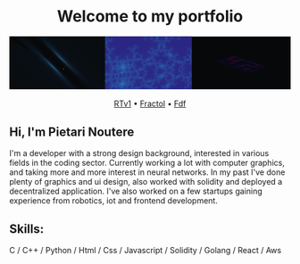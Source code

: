 <h1 align="center">Welcome to my portfolio</h1>

<img src="graphics.png"></img>
<p align="center">
  <a href="https://github.com/PietarTheWise/rtv1">RTv1</a> •
  <a href="https://github.com/PietarTheWise/fractol">Fractol</a> •
  <a href="https://github.com/PietarTheWise/fdf">Fdf</a>
</p>

## Hi, I'm Pietari Noutere

<p>
  I'm a developer with a strong design background, interested in various fields in the coding sector. Currently working a lot with computer graphics, and taking more and more interest in neural networks. In my past I've done plenty of graphics and ui design, also worked with solidity and deployed a decentralized application. I've also worked on a few startups gaining experience from robotics, iot and frontend development.
</p>

## Skills:

C / C++ / Python / Html / Css / Javascript / Solidity / Golang / React / Aws
